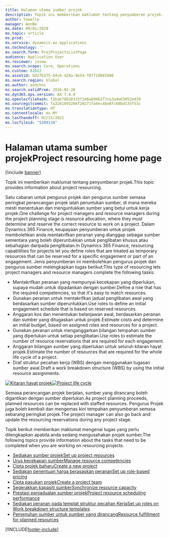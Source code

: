 ```yaml
---
title: Halaman utama sumber projek
description: Topik ini memberikan maklumat tentang penyumberan projek.
author: Yowelle
manager: AnnBe
ms.date: 09/01/2020
ms.topic: article
ms.prod: ''
ms.service: dynamics-ax-applications
ms.technology: ''
ms.search.form: ProjProjectsListPage
audience: Application User
ms.reviewer: josaw
ms.search.scope: Core, Operations
ms.custom: 82022
ms.assetid: bd2fb375-84c6-428a-8e54-f0f719045898
ms.search.region: Global
ms.author: andchoi
ms.search.validFrom: 2016-02-28
ms.dyn365.ops.version: AX 7.0.0
ms.openlocfilehash: f2bab78628333f2d8a6996277ca3a9e63052e939
ms.sourcegitcommit: fa32b1893286f20271fa4ec4be8fc68bd135f53c
ms.translationtype: HT
ms.contentlocale: ms-MY
ms.lasthandoff: 02/15/2021
ms.locfileid: "5289110"
---
```

# <a name="project-resourcing-home-page"></a><span data-ttu-id="e7566-103">Halaman utama sumber projek</span><span class="sxs-lookup"><span data-stu-id="e7566-103">Project resourcing home page</span></span>

[!include [banner](../includes/banner.md)]

<span data-ttu-id="e7566-104">Topik ini memberikan maklumat tentang penyumberan projek.</span><span class="sxs-lookup"><span data-stu-id="e7566-104">This topic provides information about project resourcing.</span></span>

<span data-ttu-id="e7566-105">Satu cabaran untuk pengurus projek dan pengurus sumber semasa peringkat perancangan projek ialah peruntukan sumber, di mana mereka mesti menentukan dan menguntukkan sumber yang betul untuk kerja projek.</span><span class="sxs-lookup"><span data-stu-id="e7566-105">One challenge for project managers and resource managers during the project planning stage is resource allocation, where they must determine and reserve the correct resource to work on a project.</span></span> <span data-ttu-id="e7566-106">Dalam Dynamics 365 Finance, keupayaan penyumberan untuk projek membolehkan anda mentakrifkan peranan yang dianggap sebagai sumber sementara yang boleh diperuntukkan untuk penglibatan khusus atau sebahagian daripada penglibatan.</span><span class="sxs-lookup"><span data-stu-id="e7566-106">In Dynamics 365 Finance, resourcing capabilities for projects let you define roles that are treated as temporary resources that can be reserved for a specific engagement or part of an engagement.</span></span> <span data-ttu-id="e7566-107">Jenis penyumberan ini membolehkan pengurus projek dan pengurus sumber melengkapkan tugas berikut:</span><span class="sxs-lookup"><span data-stu-id="e7566-107">This type of resourcing lets project managers and resource managers complete the following tasks:</span></span>

- <span data-ttu-id="e7566-108">Mentakrifkan peranan yang mempunyai kecekapan yang diperlukan, supaya mudah untuk dipadankan dengan sumber.</span><span class="sxs-lookup"><span data-stu-id="e7566-108">Define a role that has the required competencies, so that it's easy to match resources.</span></span>
- <span data-ttu-id="e7566-109">Gunakan peranan untuk mentakrifkan jadual penglibatan awal yang berdasarkan sumber diperuntukkan.</span><span class="sxs-lookup"><span data-stu-id="e7566-109">Use roles to define an initial engagement schedule that is based on reserved resources.</span></span>
- <span data-ttu-id="e7566-110">Anggaran kos dan menentukan belanjawan awal, berdasarkan peranan dan sumber yang ditugaskan untuk projek.</span><span class="sxs-lookup"><span data-stu-id="e7566-110">Estimate costs and determine an initial budget, based on assigned roles and resources for a project.</span></span>
- <span data-ttu-id="e7566-111">Gunakan peranan untuk menganggarkan bilangan tempahan sumber yang diperlukan untuk setiap penglibatan.</span><span class="sxs-lookup"><span data-stu-id="e7566-111">Use roles to estimate the number of resource reservations that are required for each engagement.</span></span>
- <span data-ttu-id="e7566-112">Anggaran bilangan sumber yang diperlukan untuk seluruh kitaran hayat projek.</span><span class="sxs-lookup"><span data-stu-id="e7566-112">Estimate the number of resources that are required for the whole life cycle of a project.</span></span>
- <span data-ttu-id="e7566-113">Draf struktur pecahan kerja (WBS) dengan menggunakan tugasan sumber awal.</span><span class="sxs-lookup"><span data-stu-id="e7566-113">Draft a work breakdown structure (WBS) by using the initial resource assignments.</span></span>

<span data-ttu-id="e7566-114">[![Kitaran hayat projek](./media/projectresourcing02-1024x812.jpg)](./media/projectresourcing02.jpg)</span><span class="sxs-lookup"><span data-stu-id="e7566-114">[![Project life cycle](./media/projectresourcing02-1024x812.jpg)](./media/projectresourcing02.jpg)</span></span>

<span data-ttu-id="e7566-115">Semasa perancangan projek berjalan, sumber yang dirancang boleh digantikan dengan sumber diperlukan.</span><span class="sxs-lookup"><span data-stu-id="e7566-115">As project planning proceeds, planned resources can be replaced with staffed resources.</span></span> <span data-ttu-id="e7566-116">Pengurus Projek juga boleh kembali dan mengemas kini tempahan penyumberan semasa sebarang peringkat projek.</span><span class="sxs-lookup"><span data-stu-id="e7566-116">The project manager can also go back and update the resourcing reservations during any project stage.</span></span>

<span data-ttu-id="e7566-117">Topik berikut memberikan maklumat mengenai tugas yang perlu dilengkapkan apabila anda sedang mengusahakan projek sumber.</span><span class="sxs-lookup"><span data-stu-id="e7566-117">The following topics provide information about the tasks that need to be completed when you are working on resourcing projects.</span></span>

- [<span data-ttu-id="e7566-118">Sediakan sumber projek</span><span class="sxs-lookup"><span data-stu-id="e7566-118">Set up project resources</span></span>](set-up-project-resources.md)
- [<span data-ttu-id="e7566-119">Urus kecekapan sumber</span><span class="sxs-lookup"><span data-stu-id="e7566-119">Manage resource competencies</span></span>](manage-resource-competencies.md)
- [<span data-ttu-id="e7566-120">Cipta projek baharu</span><span class="sxs-lookup"><span data-stu-id="e7566-120">Create a new project</span></span>](create-new-project.md)
- [<span data-ttu-id="e7566-121">Sediakan penentuan harga berasaskan peranan</span><span class="sxs-lookup"><span data-stu-id="e7566-121">Set up role-based pricing</span></span>](set-up-role-based-pricing.md)
- [<span data-ttu-id="e7566-122">Cipta pasukan projek</span><span class="sxs-lookup"><span data-stu-id="e7566-122">Create a project team</span></span>](create-project-team.md)
- [<span data-ttu-id="e7566-123">Segerakkan kapasiti sumber</span><span class="sxs-lookup"><span data-stu-id="e7566-123">Synchronize resource capacity</span></span>](synchronize-resource-capacity.md)
- [<span data-ttu-id="e7566-124">Prestasi penjadualan sumber projek</span><span class="sxs-lookup"><span data-stu-id="e7566-124">Project resource scheduling performance</span></span>](project-scheduling-performance.md)
- [<span data-ttu-id="e7566-125">Sediakan peranan pada templat struktur pecahan Kerja</span><span class="sxs-lookup"><span data-stu-id="e7566-125">Set up roles on Work breakdown structure templates</span></span>](set-up-roles-wbs-template.md)
- [<span data-ttu-id="e7566-126">Pemenuhan sumber untuk sumber yang dirancang</span><span class="sxs-lookup"><span data-stu-id="e7566-126">Resource fulfillment for planned resources</span></span>](resource-fulfillment-planned-resources.md)


[!INCLUDE[footer-include](../includes/footer-banner.md)]